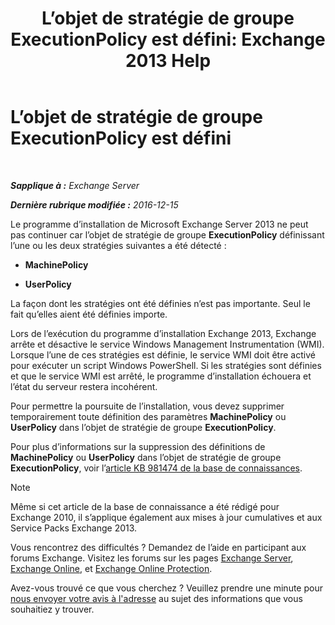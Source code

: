 ﻿---
title: 'L’objet de stratégie de groupe ExecutionPolicy est défini: Exchange 2013 Help'
TOCTitle: L’objet de stratégie de groupe ExecutionPolicy est défini
ms:assetid: 63de83e2-9a6b-4f57-85b9-df445bea18dd
ms:mtpsurl: https://technet.microsoft.com/fr-fr/library/ms.exch.setupreadiness.powershellexecutionpolicycheckset(v=EXCHG.150)
ms:contentKeyID: 61204570
ms.date: 04/24/2018
mtps_version: v=EXCHG.150
ms.translationtype: HT
---

# L’objet de stratégie de groupe ExecutionPolicy est défini

 

_**Sapplique à :** Exchange Server_

_**Dernière rubrique modifiée :** 2016-12-15_

Le programme d’installation de Microsoft Exchange Server 2013 ne peut pas continuer car l’objet de stratégie de groupe **ExecutionPolicy** définissant l’une ou les deux stratégies suivantes a été détecté :

  - **MachinePolicy**

  - **UserPolicy**

La façon dont les stratégies ont été définies n’est pas importante. Seul le fait qu’elles aient été définies importe.

Lors de l’exécution du programme d’installation Exchange 2013, Exchange arrête et désactive le service Windows Management Instrumentation (WMI). Lorsque l’une de ces stratégies est définie, le service WMI doit être activé pour exécuter un script Windows PowerShell. Si les stratégies sont définies et que le service WMI est arrêté, le programme d’installation échouera et l’état du serveur restera incohérent.

Pour permettre la poursuite de l’installation, vous devez supprimer temporairement toute définition des paramètres **MachinePolicy** ou **UserPolicy** dans l’objet de stratégie de groupe **ExecutionPolicy**.

Pour plus d’informations sur la suppression des définitions de **MachinePolicy** ou **UserPolicy** dans l’objet de stratégie de groupe **ExecutionPolicy**, voir l’[article KB 981474 de la base de connaissances](https://go.microsoft.com/fwlink/?linkid=3052&kbid=981474).

> [!NOTE]
> Même si cet article de la base de connaissance a été rédigé pour Exchange 2010, il s’applique également aux mises à jour cumulatives et aux Service Packs Exchange 2013.


Vous rencontrez des difficultés ? Demandez de l’aide en participant aux forums Exchange. Visitez les forums sur les pages [Exchange Server](https://go.microsoft.com/fwlink/p/?linkid=60612), [Exchange Online](https://go.microsoft.com/fwlink/p/?linkid=267542), et [Exchange Online Protection](https://go.microsoft.com/fwlink/p/?linkid=285351).

Avez-vous trouvé ce que vous cherchez ? Veuillez prendre une minute pour [nous envoyer votre avis à l'adresse](mailto:exsetuphelpfeedback@microsoft.com?subject=exchange%202013%20setup%20help%20feedback) au sujet des informations que vous souhaitiez y trouver.

